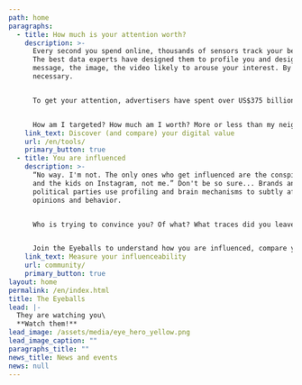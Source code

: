 ```yaml
---
path: home
paragraphs:
  - title: How much is your attention worth?
    description: >-
      Every second you spend online, thousands of sensors track your behaviour.
      The best data experts have designed them to profile you and design the
      message, the image, the video likely to arouse your interest. By any means
      necessary.


      To get your attention, advertisers have spent over US$375 billion on digital media in 2020 alone. 


      How am I targeted? How much am I worth? More or less than my neighbour? Why? Join the Eyeballs and find out what digital sauce you are being eaten with.
    link_text: Discover (and compare) your digital value
    url: /en/tools/
    primary_button: true
  - title: You are influenced
    description: >-
      “No way. I'm not. The only ones who get influenced are the conspiracists
      and the kids on Instagram, not me.” Don't be so sure... Brands and
      political parties use profiling and brain mechanisms to subtly affect your
      opinions and behavior.


      Who is trying to convince you? Of what? What traces did you leave online for them to believe that you are manipulable?


      Join the Eyeballs to understand how you are influenced, compare yourself to the average and see the difference in perception of your profile between the different apps and media you use.
    link_text: Measure your influenceability
    url: community/
    primary_button: true
layout: home
permalink: /en/index.html
title: The Eyeballs
lead: |-
  They are watching you\
  **Watch them!**
lead_image: /assets/media/eye_hero_yellow.png
lead_image_caption: ""
paragraphs_title: ""
news_title: News and events
news: null
---
```

